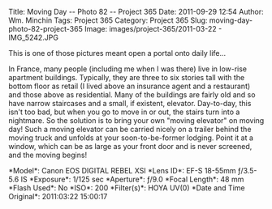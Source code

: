 Title: Moving Day -- Photo 82 -- Project 365
Date: 2011-09-29 12:54
Author: Wm. Minchin
Tags: Project 365
Category: Project 365
Slug: moving-day-photo-82-project-365
Image: images/project-365/2011-03-22 - IMG_5242.JPG

This is one of those pictures meant open a portal onto daily life...

In France, many people (including me when I was there) live in low-rise
apartment buildings. Typically, they are three to six stories tall with
the bottom floor as retail (I lived above an insurance agent and a
restaurant) and those above as residential. Many of the buildings are
fairly old and so have narrow staircases and a small, if existent,
elevator. Day-to-day, this isn't too bad, but when you go to move in or
out, the stairs turn into a nightmare. So the solution is to bring your
own "moving elevator" on moving day! Such a moving elevator can be
carried nicely on a trailer behind the moving truck and unfolds at your
soon-to-be-former lodging. Point it at a window, which can be as large
as your front door and is never screened, and the moving begins!

<div markdown=1 class="photo-infobox">
*Model*: Canon EOS DIGITAL REBEL XSI  
*Lens ID*: EF-S 18-55mm ƒ/3.5-5.6 IS  
*Exposure*: 1/125 sec  
*Aperture*: ƒ/9.0  
*Focal Length*: 48 mm  
*Flash Used*: No  
*ISO*: 200  
*Filter(s)*: HOYA UV(0)  
*Date and Time Original*: 2011:03:22 15:00:17
</div>
